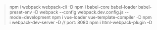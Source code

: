 > npm i webpack webpack-cli -D
> npm i babel-core babel-loader babel-preset-env -D
> webpack --config webpack.dev.config.js --mode=development
> npm i vue-loader vue-template-compiler -D
> npm i webpack-dev-server -D // port: 8080
> npm i html-webpack-plugin -D
